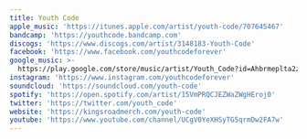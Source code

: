 ```yaml
---
title: Youth Code
apple_music: 'https://itunes.apple.com/artist/youth-code/707645467'
bandcamp: 'https://youthcode.bandcamp.com'
discogs: 'https://www.discogs.com/artist/3148183-Youth-Code'
facebook: 'https://www.facebook.com/youthcodeforever'
google_music: >-
  https://play.google.com/store/music/artist/Youth_Code?id=Ahbrmeplta2zwxgm75au6eiotry
instagram: 'https://www.instagram.com/youthcodeforever'
soundcloud: 'https://soundcloud.com/youth-code'
spotify: 'https://open.spotify.com/artist/15VmPRQCJEZWaZWgHEroj0'
twitter: 'https://twitter.com/youth_code'
website: 'https://kingsroadmerch.com/youth-code'
youtube: 'https://www.youtube.com/channel/UCgV0YeXHSyTG5qrmDw2FA7w'
---
```

